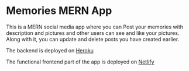 # Memories MERN App

This is a MERN social media app where you can Post your memories with description and pictures and other users can see and like your pictures. Along with it, you can update and delete posts you have created earlier.

The backend is deployed on [Heroku](https://memories-app-123.herokuapp.com/)

The functional frontend part of the app is deployed on [Netlify](https://memories-mern-app-123.netlify.app/)